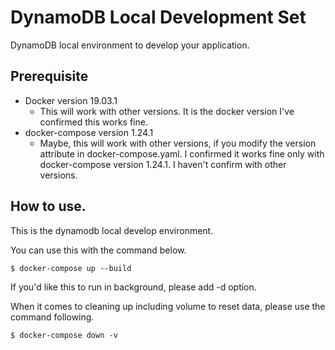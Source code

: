 # DynamoDB Local Development Set
DynamoDB local environment to develop your application.


## Prerequisite


- Docker version 19.03.1
  - This will work with other versions. It is the docker version I've confirmed this works fine.
- docker-compose version 1.24.1
  - Maybe, this will work with other versions, if you modify the version attribute in docker-compose.yaml. I confirmed it works fine only with docker-compose version 1.24.1. I haven't confirm with other versions.


## How to use.

This is the dynamodb local develop environment.

You can use this with the command below.

```console
$ docker-compose up --build
```

If you'd like this to run in background, please add -d option.


When it comes to cleaning up including volume to reset data,
please use the command following.

```console
$ docker-compose down -v
```